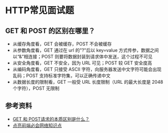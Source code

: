 # HTTP常见面试题





## GET 和 POST 的区别在哪里？

- 从缓存角度看，GET 会被缓存，POST 不会被缓存
- 从参数角度看，GET 通过在 url 的"?"后以 key=value 方式传参，数据之间以“&”相连接；POST 则要将数据封装到请求体中发送，这个过程不可见
- 从安全角度看，GET 不安全，因为 URL 可见；POST 较 GET 安全度高
- 从编码角度看，GET 只接受 ASCII 字符，向服务器发送中文字符可能会出现乱码；POST 支持标准字符集，可以正确传递中文
- 从数据长度的限制看，GET 一般受 URL 长度限制（URL 的最大长度是 2048 个字符），POST 无限制





## 参考资料

- [GET 和 POST请求的本质区别是什么？](https://segmentfault.com/a/1190000038556123)
- [点亮前端必会网络知识点](https://mp.weixin.qq.com/s?__biz=Mzg5ODA5NTM1Mw==&mid=2247484152&idx=1&sn=ba6fc3a8c71c69a2290f2284aad74fcb&scene=19#wechat_redirect)